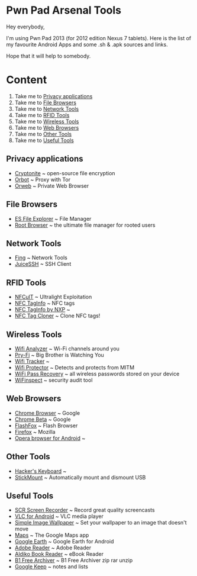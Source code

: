 Pwn Pad Arsenal Tools
=====================

Hey everybody,

I'm using Pwn Pad 2013 (for 2012 edition Nexus 7 tablets). Here is the list of my favourite Android Apps and some .sh & .apk sources and links.

Hope that it will help to somebody.


Content
=======

1. Take me to [Privacy applications](#privacy)
2. Take me to [File Browsers](#file-browsers)
3. Take me to [Network Tools](#network-tools)
4. Take me to [RFID Tools](#rfid-tools)
5. Take me to [Wireless Tools](#wireless-tools)
6. Take me to [Web Browsers](#web-browsers)
7. Take me to [Other Tools](#other-tools)
8. Take me to [Useful Tools](#useful-tools)

<a name="privacy"></a>
Privacy applications
--------------------

* [Cryptonite](https://play.google.com/store/apps/details?id=csh.cryptonite) ~ open-source file encryption
* [Orbot](https://play.google.com/store/apps/details?id=org.torproject.android) ~ Proxy with Tor
* [Orweb](https://play.google.com/store/apps/details?id=info.guardianproject.browser) ~ Private Web Browser

<a name="file-browsers"></a>
File Browsers
-------------

* [ES File Explorer](https://play.google.com/store/apps/details?id=com.estrongs.android.pop) ~ File Manager
* [Root Browser](https://play.google.com/store/apps/details?id=com.jrummy.root.browserfree) ~ the ultimate file manager for rooted users

<a name="network-tools"></a>
Network Tools
-------------

* [Fing](https://play.google.com/store/apps/details?id=com.overlook.android.fing) ~ Network Tools
* [JuiceSSH](https://play.google.com/store/apps/details?id=com.sonelli.juicessh) ~ SSH Client

<a name="rfid-tools"></a>
RFID Tools
----------

* [NFCulT](https://play.google.com/store/apps/details?id=org.bughardy.nfcult) ~ Ultralight Exploitation
* [NFC TagInfo](https://play.google.com/store/apps/details?id=at.mroland.android.apps.nfctaginfo) ~ NFC tags 
* [NFC TagInfo by NXP](https://play.google.com/store/apps/details?id=com.nxp.taginfolite) ~
* [NFC Tag Cloner](https://play.google.com/store/apps/details?id=com.skjolberg.nfc.clone2) ~ Clone NFC tags!

<a name="wireless-tools"></a>
Wireless Tools
--------------

* [Wifi Analyzer](https://play.google.com/store/apps/details?id=com.farproc.wifi.analyzer) ~ Wi-Fi channels around you
* [Pry-Fi](https://play.google.com/store/apps/details?id=eu.chainfire.pryfi) ~ Big Brother is Watching You
* [Wifi Tracker](https://play.google.com/store/apps/details?id=org.prowl.wifiscanner) ~
* [Wifi Protector](https://play.google.com/store/apps/details?id=com.gurkedev.wifiprotector) ~ Detects and protects from MITM
* [WiFi Pass Recovery](https://play.google.com/store/apps/details?id=com.ryanamaral.wifi.passwords) ~ all wireless passwords stored on your device
* [WiFinspect](https://play.google.com/store/apps/details?id=uk.co.opticiancms.wifiprobe) ~ security audit tool

<a name="web-browsers"></a>
Web Browsers
------------

* [Chrome Browser](https://play.google.com/store/apps/details?id=com.android.chrome&hl=en) ~ Google
* [Chrome Beta](https://play.google.com/store/apps/details?id=com.chrome.beta) ~ Google
* [FlashFox](https://play.google.com/store/apps/details?id=mobi.browser.flashfox) ~ Flash Browser
* [Firefox](https://play.google.com/store/apps/details?id=org.mozilla.firefox) ~ Mozilla
* [Opera browser for Android](https://play.google.com/store/apps/details?id=com.opera.browser&hl=en) ~

<a name="other-tools"></a>
Other Tools
-----------

* [Hacker's Keyboard](https://play.google.com/store/apps/details?id=org.pocketworkstation.pckeyboard&hl=en) ~
* [StickMount](https://play.google.com/store/apps/details?id=eu.chainfire.stickmount&hl=en) ~ Automatically mount and dismount USB

<a name="useful-tools"></a>
Useful Tools
------------

* [SCR Screen Recorder](https://play.google.com/store/apps/details?id=com.iwobanas.screenrecorder.free&hl=en) ~ Record great quality screencasts
* [VLC for Android](https://play.google.com/store/apps/details?id=org.videolan.vlc.betav7neon&hl=en) ~ VLC media player
* [Simple Image Wallpaper](https://play.google.com/store/apps/details?id=com.ridgelineapps.simpleimagewallpaper&hl=en) ~ Set your wallpaper to an image that doesn't move
* [Maps](https://play.google.com/store/apps/details?id=com.google.android.apps.maps&hl=en) ~ The Google Maps app
* [Google Earth](https://play.google.com/store/apps/details?id=com.google.earth&hl=en) ~ Google Earth for Android
* [Adobe Reader](https://play.google.com/store/apps/details?id=com.adobe.reader&hl=en) ~ Adobe Reader
* [Aldiko Book Reader](https://play.google.com/store/apps/details?id=com.aldiko.android&hl=en) ~ eBook Reader
* [B1 Free Archiver](https://play.google.com/store/apps/details?id=org.b1.android.archiver) ~ B1 Free Archiver zip rar unzip
* [Google Keep](https://play.google.com/store/apps/details?id=com.google.android.keep) ~ notes and lists
